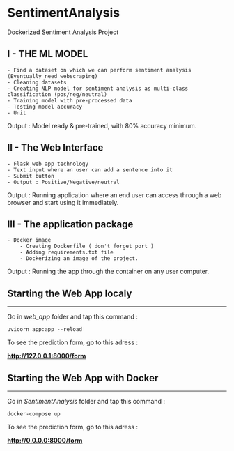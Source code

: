# SentimentAnalysis
Dockerized Sentiment Analysis Project 

## I - THE ML MODEL

	- Find a dataset on which we can perform sentiment analysis (Eventually need webscraping)
	- Cleaning datasets 
	- Creating NLP model for sentiment analysis as multi-class classification (pos/neg/neutral)
	- Training model with pre-processed data
	- Testing model accuracy
    - Unit
    
Output : Model ready & pre-trained, with 80% accuracy minimum.

## II - The Web Interface 

    - Flask web app technology 
    - Text input where an user can add a sentence into it
    - Submit button
    - Output : Positive/Negative/neutral

Output : Running application where an end user can access through a web browser and start using it immediately.

## III - The application package

    - Docker image 
        - Creating Dockerfile ( don't forget port )
        - Adding requirements.txt file
        - Dockerizing an image of the project.

Output : Running the app through the container on any user computer.


## Starting the Web App localy
---
 Go in *web_app* folder and tap this command :

 ```
uvicorn app:app --reload
 ```

 To see the prediction form, go to this adress :

 **http://127.0.0.1:8000/form**
 

## Starting the Web App with Docker
---
 Go in *SentimentAnalysis* folder and tap this command :

 ```
docker-compose up
 ```

 To see the prediction form, go to this adress :

 **http://0.0.0.0:8000/form**
 
 
